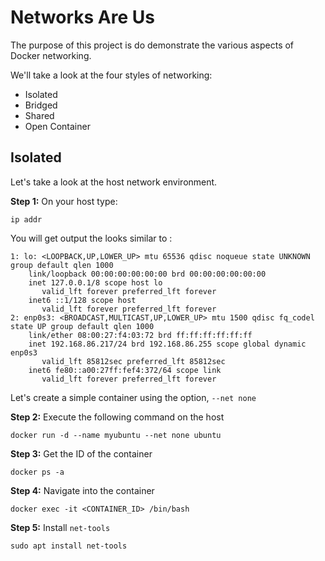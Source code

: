 # Networks Are Us

The purpose of this project is do demonstrate the various aspects of Docker networking.

We'll take a look at the four styles of networking:

* Isolated
* Bridged
* Shared
* Open Container


## Isolated

Let's take a look at the host network environment.

**Step 1:** On your host type:

`ip addr`

You will get output the looks similar to :

```text
1: lo: <LOOPBACK,UP,LOWER_UP> mtu 65536 qdisc noqueue state UNKNOWN group default qlen 1000
    link/loopback 00:00:00:00:00:00 brd 00:00:00:00:00:00
    inet 127.0.0.1/8 scope host lo
       valid_lft forever preferred_lft forever
    inet6 ::1/128 scope host
       valid_lft forever preferred_lft forever
2: enp0s3: <BROADCAST,MULTICAST,UP,LOWER_UP> mtu 1500 qdisc fq_codel state UP group default qlen 1000
    link/ether 08:00:27:f4:03:72 brd ff:ff:ff:ff:ff:ff
    inet 192.168.86.217/24 brd 192.168.86.255 scope global dynamic enp0s3
       valid_lft 85812sec preferred_lft 85812sec
    inet6 fe80::a00:27ff:fef4:372/64 scope link
       valid_lft forever preferred_lft forever

```

Let's create a simple container using the option, `--net none`

**Step 2:** Execute the following command on the host

`docker run -d --name myubuntu --net none ubuntu`

**Step 3:** Get the ID of the container

`docker ps -a`

**Step 4:** Navigate into the container

`docker exec -it <CONTAINER_ID> /bin/bash`

**Step 5:** Install `net-tools`

`sudo apt install net-tools`